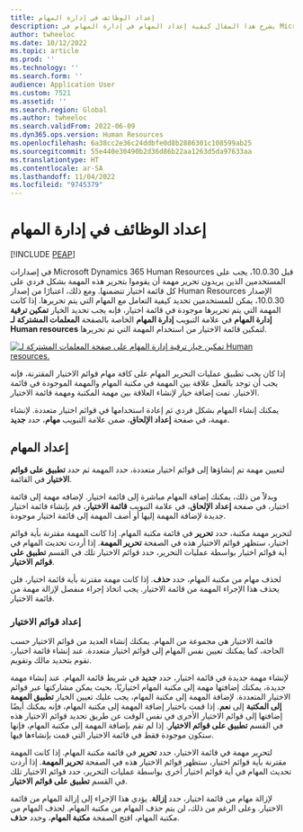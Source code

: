```yaml
---
title: إعداد الوظائف في إدارة المهام
description: يشرح هذا المقال كيفية إعداد المهام في إدارة المهام في Microsoft Dynamics 365 Human Resources.
author: twheeloc
ms.date: 10/12/2022
ms.topic: article
ms.prod: ''
ms.technology: ''
ms.search.form: ''
audience: Application User
ms.custom: 7521
ms.assetid: ''
ms.search.region: Global
ms.author: twheeloc
ms.search.validFrom: 2022-06-09
ms.dyn365.ops.version: Human Resources
ms.openlocfilehash: 6a38cc2e36c24ddbfe0d8b2886301c108599ab25
ms.sourcegitcommit: 55e440e30490b2d36d86b22aa1263d5da97633aa
ms.translationtype: HT
ms.contentlocale: ar-SA
ms.lasthandoff: 11/04/2022
ms.locfileid: "9745379"
---
```

# <a name="set-up-tasks-in-task-management"></a>إعداد الوظائف في إدارة المهام

[!INCLUDE [PEAP](../includes/peap-1.md)]

في إصدارات Microsoft Dynamics 365 Human Resources قبل 10.0.30، يجب على المستخدمين الذين يريدون تحرير مهمة أن يقوموا بتحرير هذه المهمة بشكل فردي على كل قائمة اختيار تتضمنها. ومع ذلك، اعتبارًا من إصدار Human Resources الإصدار 10.0.30، يمكن للمستخدمين تحديد كيفية التعامل مع المهام التي يتم تحريرها. إذا كانت المهمة التي يتم تحريرها موجودة في قائمة اختيار، فإنه يجب تحديد الخيار **تمكين ترقية إدارة المهام** في علامة التبويب **إدارة المهام** الخاصة بالصفحة **المعلمات المشتركة لـ Human resources** لتمكين قائمة الاختيار من استخدام المهمة التي تم تحريرها.

[![تمكين خيار ترقية إدارة المهام على صفحة المعلمات المشتركة لـ Human resources.](./media/task-update.png)](./media/task-update.png)

إذا كان يجب تطبيق عمليات التحرير المهام على كافة مهام قوائم الاختيار المقترنة، فإنه يجب أن توجد بالفعل علاقة بين المهمة في مكتبة المهام والمهمة الموجودة في قائمة الاختيار. تمت إضافة خيار لإنشاء العلاقة بين مهمة المكتبة ومهمة قائمة الاختيار.

يمكنك إنشاء المهام بشكل فردي ثم إعادة استخدامها في قوائم اختيار متعددة. لإنشاء مهمة، في صفحة **إعداد الإلحاق**، ضمن علامة التبويب **مهام**، حدد **جديد**.

## <a name="set-up-tasks"></a>إعداد المهام

لتعيين مهمة تم إنشاؤها إلى قوائم اختيار متعددة، حدد المهمة ثم حدد **تطبيق على قوائم الاختيار** في القائمة.

وبدلاً من ذلك، يمكنك إضافة المهام مباشرة إلى قائمة اختيار. لإضافه مهمة إلى قائمة اختيار، في صفحة **إعداد الإلحاق**، في علامة التبويب **قائمة الاختيار**، قم بإنشاء قائمة اختيار جديدة لإضافة المهمة إليها أو أضف المهمة إلى قائمة اختيار موجودة.

لتحرير مهمة مكتبة، حدد **تحرير** في قائمة مكتبة المهام. إذا كانت المهمة مقترنة بأية قوائم اختيار، ستظهر قوائم الاختيار هذه في الصفحة **تحرير المهمة**. إذا أردت تحديث المهام في أية قوائم اختيار بواسطة عمليات التحرير، حدد قوائم الاختيار تلك في القسم **تطبيق على قوائم الاختيار**.

لحذف مهام من مكتبة المهام، حدد **حذف**. إذا كانت مهمة مقترنة بأية قائمة اختيار، فلن يحذف هذا الإجراء المهمة من قائمة الاختيار. يجب اتخاذ إجراء منفصل لإزالة مهمة من قائمة الاختيار.

### <a name="set-up-checklists"></a>إعداد قوائم الاختيار

قائمة الاختيار هي مجموعة من المهام. يمكنك إنشاء العديد من قوائم الاختيار حسب الحاجة، كما يمكنك تعيين نفس المهام إلى قوائم اختيار متعددة. عند إنشاء قائمة اختيار، تقوم بتحديد مالك وتقويم.

لإنشاء مهمة جديدة في قائمة اختيار، حدد **جديد** في شريط قائمة المهام. عند إنشاء مهمة جديدة، يمكنك إضافتها مهمة إلى مكتبة المهام اختياريًا، بحيث يمكن مشاركتها عبر قوائم الاختيار المتعددة. لإضافة المهمة إلى مكتبة المهام، يجب عليك تعيين الخيار **تطبيق المهمة إلى المكتبة** إلى **نعم**. إذا قمت باختيار إضافة المهمة إلى مكتبة المهام، فإنه يمكنك أيضًا إضافتها إلى قوائم الاختيار الأخرى في نفس الوقت عن طريق تحديد قوائم الاختيار هذه في القسم **تطبيق على قوائم الاختيار‬**. إذا لم تقم بإضافة المهمة إلى مكتبة المهام، فإنها ستكون موجودة فقط في قائمة الاختيار التي قمت بإنشاءها فيها.

لتحرير مهمة في قائمة الاختيار، حدد **تحرير** في قائمة مكتبة المهام. إذا كانت المهمة مقترنة بأية قوائم اختيار، ستظهر قوائم الاختيار هذه في الصفحة **تحرير المهمة**. إذا أردت تحديث المهام في أية قوائم اختيار أخرى بواسطة عمليات التحرير، حدد قوائم الاختيار تلك في القسم **تطبيق على قوائم الاختيار**.

لإزالة مهام من قائمة اختيار، حدد **إزالة**. يؤدي هذا الإجراء إلى إزالة المهام من قائمة الاختيار. وعلى الرغم من ذلك، لن يتم حذف المهام من مكتبة المهام. لحذف المهام من مكتبة المهام، افتح الصفحة **مكتبة المهام**، وحدد **حذف**.
